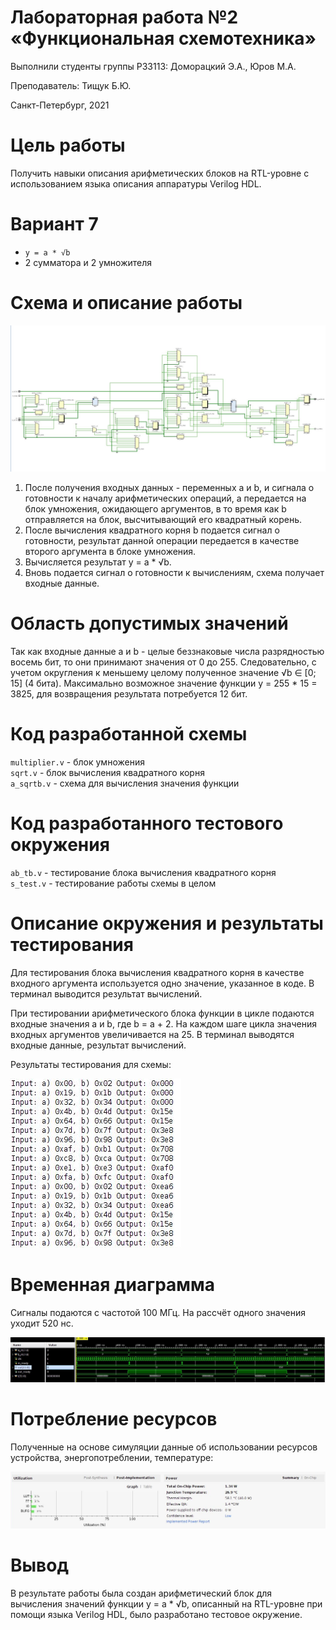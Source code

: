 <!-- федеральное государственное автономное образовательное учреждение высшего образования
«Национальный исследовательский университет ИТМО» -->

# Лабораторная работа №2 &laquo;Функциональная схемотехника&raquo;

Выполнили студенты группы P33113:  Доморацкий Э.А., Юров М.А.

Преподаватель: Тищук Б.Ю.

Санкт-Петербург, 2021

Цель работы
=======

Получить навыки описания арифметических блоков на RTL-уровне с использованием языка описания аппаратуры Verilog HDL.

Вариант 7
=========

-   `y = a * √b`
-   2 сумматора и 2 умножителя

Схема и описание работы
=======================

![](./scheme.png)

1. После получения входных данных - переменных a и b, и сигнала о готовности к началу арифметических операций, a передается на блок умножения, ожидающего аргументов,  в то время как b отправляется на блок, высчитывающий его квадратный корень.
2. После вычисления квадратного корня b подается сигнал о готовности, результат данной операции передается в качестве второго аргумента в блоке умножения.
3. Вычисляется результат y = a * √b.
4. Вновь подается сигнал о готовности к вычислениям, схема получает входные данные.   

Область допустимых значений
===========================

Так как входные данные a и b - целые беззнаковые числа разрядностью восемь бит, то они принимают значения от 0 до 255. Следовательно, с учетом округления к меньшему целому полученное значение √b ∈ [0; 15] (4 бита). Максимально возможное значение функции y = 255 * 15 = 3825, для возвращения результата потребуется 12 бит.

Код разработанной схемы
========================

`multiplier.v` - блок умножения\
`sqrt.v` - блок вычисления квадратного корня\
`a_sqrtb.v` - схема для вычисления значения функции

Код разработанного тестового окружения 
=======================================

`ab_tb.v` - тестирование блока вычисления квадратного корня\
`s_test.v` - тестирование работы схемы в целом

Описание окружения и результаты тестирования
============================================

Для тестирования блока вычисления квадратного корня в качестве входного аргумента используется одно значение, указанное в коде. В терминал выводится результат вычислений.

При тестировании арифметического блока функции в цикле подаются входные значения a и b, где b = a + 2. На каждом шаге цикла значения входных аргументов увеличивается на 25. В терминал выводятся входные данные, результат вычислений.

Результаты тестирования для схемы:

![](./test.png)

Временная диаграмма
===================

Сигналы подаются с частотой 100 МГц. На рассчёт одного значения уходит 520 нс.

![](./time.png)


Потребление ресурсов
====================

Полученные на основе симуляции данные об использовании ресурсов устройства, энергопотреблении, температуре:

![](./stat.png)

Вывод
=====

В результате работы была создан арифметический блок для вычисления значений функции y = a * √b, описанный на RTL-уровне при помощи языка Verilog HDL, было разработано тестовое окружение.
